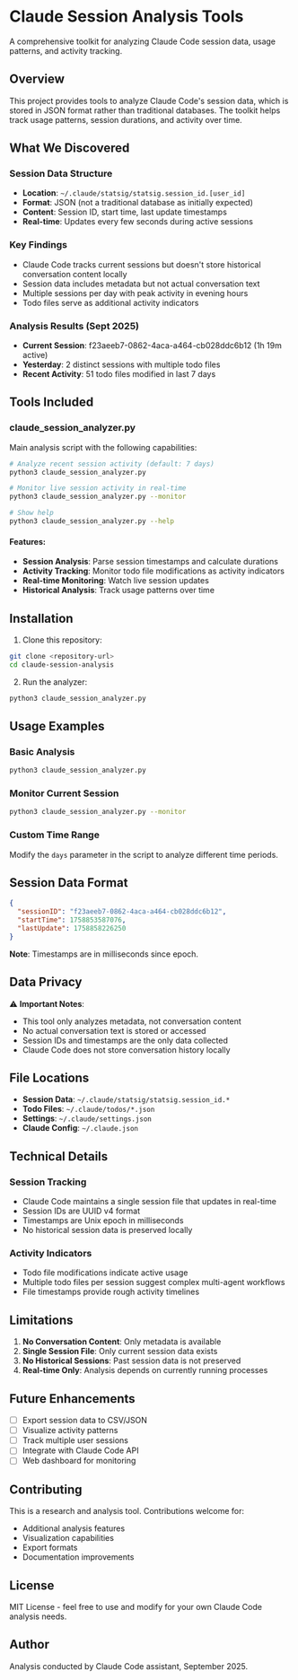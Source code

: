 # Claude Session Analysis Tools

A comprehensive toolkit for analyzing Claude Code session data, usage patterns, and activity tracking.

## Overview

This project provides tools to analyze Claude Code's session data, which is stored in JSON format rather than traditional databases. The toolkit helps track usage patterns, session durations, and activity over time.

## What We Discovered

### Session Data Structure
- **Location**: `~/.claude/statsig/statsig.session_id.[user_id]`
- **Format**: JSON (not a traditional database as initially expected)
- **Content**: Session ID, start time, last update timestamps
- **Real-time**: Updates every few seconds during active sessions

### Key Findings
- Claude Code tracks current sessions but doesn't store historical conversation content locally
- Session data includes metadata but not actual conversation text
- Multiple sessions per day with peak activity in evening hours
- Todo files serve as additional activity indicators

### Analysis Results (Sept 2025)
- **Current Session**: f23aeeb7-0862-4aca-a464-cb028ddc6b12 (1h 19m active)
- **Yesterday**: 2 distinct sessions with multiple todo files
- **Recent Activity**: 51 todo files modified in last 7 days

## Tools Included

### claude_session_analyzer.py
Main analysis script with the following capabilities:

```bash
# Analyze recent session activity (default: 7 days)
python3 claude_session_analyzer.py

# Monitor live session activity in real-time
python3 claude_session_analyzer.py --monitor

# Show help
python3 claude_session_analyzer.py --help
```

#### Features:
- **Session Analysis**: Parse session timestamps and calculate durations
- **Activity Tracking**: Monitor todo file modifications as activity indicators
- **Real-time Monitoring**: Watch live session updates
- **Historical Analysis**: Track usage patterns over time

## Installation

1. Clone this repository:
```bash
git clone <repository-url>
cd claude-session-analysis
```

2. Run the analyzer:
```bash
python3 claude_session_analyzer.py
```

## Usage Examples

### Basic Analysis
```bash
python3 claude_session_analyzer.py
```

### Monitor Current Session
```bash
python3 claude_session_analyzer.py --monitor
```

### Custom Time Range
Modify the `days` parameter in the script to analyze different time periods.

## Session Data Format

```json
{
  "sessionID": "f23aeeb7-0862-4aca-a464-cb028ddc6b12",
  "startTime": 1758853587076,
  "lastUpdate": 1758858226250
}
```

**Note**: Timestamps are in milliseconds since epoch.

## Data Privacy

⚠️ **Important Notes**:
- This tool only analyzes metadata, not conversation content
- No actual conversation text is stored or accessed
- Session IDs and timestamps are the only data collected
- Claude Code does not store conversation history locally

## File Locations

- **Session Data**: `~/.claude/statsig/statsig.session_id.*`
- **Todo Files**: `~/.claude/todos/*.json`
- **Settings**: `~/.claude/settings.json`
- **Claude Config**: `~/.claude.json`

## Technical Details

### Session Tracking
- Claude Code maintains a single session file that updates in real-time
- Session IDs are UUID v4 format
- Timestamps are Unix epoch in milliseconds
- No historical session data is preserved locally

### Activity Indicators
- Todo file modifications indicate active usage
- Multiple todo files per session suggest complex multi-agent workflows
- File timestamps provide rough activity timelines

## Limitations

1. **No Conversation Content**: Only metadata is available
2. **Single Session File**: Only current session data exists
3. **No Historical Sessions**: Past session data is not preserved
4. **Real-time Only**: Analysis depends on currently running processes

## Future Enhancements

- [ ] Export session data to CSV/JSON
- [ ] Visualize activity patterns
- [ ] Track multiple user sessions
- [ ] Integrate with Claude Code API
- [ ] Web dashboard for monitoring

## Contributing

This is a research and analysis tool. Contributions welcome for:
- Additional analysis features
- Visualization capabilities
- Export formats
- Documentation improvements

## License

MIT License - feel free to use and modify for your own Claude Code analysis needs.

## Author

Analysis conducted by Claude Code assistant, September 2025.